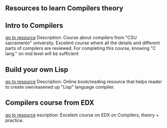 ## Resources to learn Compilers theory

## Intro to Compilers
[go to resource](https://www.youtube.com/watch?v=W9B98S2mGGE&list=PL6KMWPQP_DM97Hh0PYNgJord-sANFTI3i)
	Description: Course about compilers from "CSU sacramento" university. Excelent course where all the details and different parts of compilers are reviewed. For completing this course, knowing "C lang." on mid level will be sufficient


## Build your own Lisp
[go to resource](http://buildyourownlisp.com/)
	Description: Online book/reading resource that helps reader to create own/easened up "Lisp" language compiler.


## Compilers course from EDX
[go to resource](https://www.edx.org/course/compilers?index=product&queryID=b0fccab2e9903272977156b4fc4d92b4&position=1)
	escription: Excelent course on EDX on Compilers, theory + practice.
